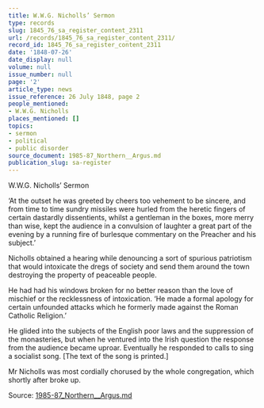 ```yaml
---
title: W.W.G. Nicholls’ Sermon
type: records
slug: 1845_76_sa_register_content_2311
url: /records/1845_76_sa_register_content_2311/
record_id: 1845_76_sa_register_content_2311
date: '1848-07-26'
date_display: null
volume: null
issue_number: null
page: '2'
article_type: news
issue_reference: 26 July 1848, page 2
people_mentioned:
- W.W.G. Nicholls
places_mentioned: []
topics:
- sermon
- political
- public disorder
source_document: 1985-87_Northern__Argus.md
publication_slug: sa-register
---
```


W.W.G. Nicholls’ Sermon

‘At the outset he was greeted by cheers too vehement to be sincere, and from time to time sundry missiles were hurled from the heretic fingers of certain dastardly dissentients, whilst a gentleman in the boxes, more merry than wise, kept the audience in a convulsion of laughter a great part of the evening by a running fire of burlesque commentary on the Preacher and his subject.’

Nicholls obtained a hearing while denouncing a sort of spurious patriotism that would intoxicate the dregs of society and send them around the town destroying the property of peaceable people.

He had had his windows broken for no better reason than the love of mischief or the recklessness of intoxication.  ‘He made a formal apology for certain unfounded attacks which he formerly made against the Roman Catholic Religion.’

He glided into the subjects of the English poor laws and the suppression of the monasteries, but when he ventured into the Irish question the response from the audience became uproar.  Eventually he responded to calls to sing a socialist song.  [The text of the song is printed.]

Mr Nicholls was most cordially chorused by the whole congregation, which shortly after broke up.

Source: [1985-87_Northern__Argus.md](/downloads/markdown/1985-87_Northern__Argus.md)
